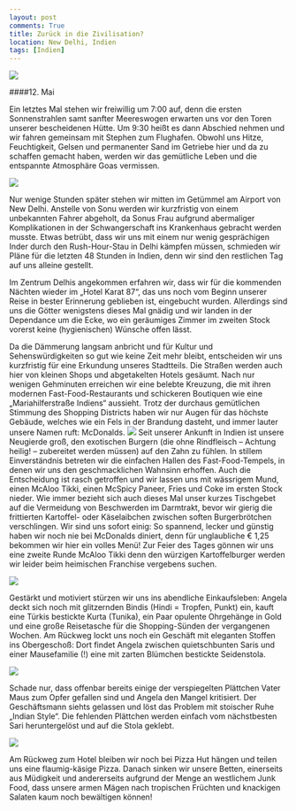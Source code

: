 ```yaml
---
layout: post
comments: True
title: Zurück in die Zivilisation?
location: New Delhi, Indien
tags: [Indien]
---
```

<p>
<a href='http://whataboutas.data.s3.amazonaws.com/images/2015-05-12-delhi1/DSC_5635.JPG' data-lightbox='Post' title='Sehnsucht nach der westlichen Welt...'><img class='img-wide' src='http://whataboutas.data.s3.amazonaws.com/images/2015-05-12-delhi1/DSC_5635.JPG' /></a>
</p>
####12. Mai
<p>
Ein letztes Mal stehen wir freiwillig um 7:00 auf, denn die ersten Sonnenstrahlen samt sanfter Meereswogen erwarten uns vor den Toren unserer bescheidenen Hütte. Um 9:30 heißt es dann Abschied nehmen und wir fahren gemeinsam mit Stephen zum Flughafen. Obwohl uns Hitze, Feuchtigkeit, Gelsen und permanenter Sand im Getriebe hier und da zu schaffen gemacht haben, werden wir das gemütliche Leben und die entspannte Atmosphäre Goas vermissen.
</p>
<!--more-->
<p>
<a href='http://whataboutas.data.s3.amazonaws.com/images/2015-05-12-delhi1/DSC_5625.JPG' data-lightbox='Post' title='Letztes Frühstück am Strand'><img class='img-wide' src='http://whataboutas.data.s3.amazonaws.com/images/2015-05-12-delhi1/DSC_5625.JPG' /></a>
</p>
<p>
Nur wenige Stunden später stehen wir mitten im Getümmel am Airport von New Delhi. Anstelle von Sonu werden wir kurzfristig von einem unbekannten Fahrer abgeholt, da Sonus Frau aufgrund abermaliger Komplikationen in der Schwangerschaft ins Krankenhaus gebracht werden musste.
Etwas betrübt, dass wir uns mit einem nur wenig gesprächigen Inder durch den Rush-Hour-Stau in Delhi kämpfen müssen, schmieden wir Pläne für die letzten 48 Stunden in Indien, denn wir sind den restlichen Tag auf uns alleine gestellt.
</p>
<p>
Im Zentrum Delhis angekommen erfahren wir, dass wir für die kommenden Nächten wieder im „Hotel Karat 87“, das uns noch vom Beginn unserer Reise in bester Erinnerung geblieben ist, eingebucht wurden. Allerdings sind uns die Götter wenigstens dieses Mal gnädig und wir landen in der Dependance um die Ecke, wo ein geräumiges Zimmer im zweiten Stock vorerst keine (hygienischen) Wünsche offen lässt. 
</p>
<p>
Da die Dämmerung langsam anbricht und für Kultur und Sehenswürdigkeiten so gut wie keine Zeit mehr bleibt, entscheiden wir uns kurzfristig für eine Erkundung unseres Stadtteils. Die Straßen werden auch hier von kleinen Shops und abgetakelten Hotels gesäumt. Nach nur wenigen Gehminuten erreichen wir eine belebte Kreuzung, die mit ihren modernen Fast-Food-Restaurants und schickeren Boutiquen wie eine „Mariahilferstraße Indiens“ aussieht. Trotz der durchaus gemütlichen Stimmung des Shopping Districts haben wir nur Augen für das höchste Gebäude, welches wie ein Fels in der Brandung dasteht, und immer lauter unsere Namen ruft: McDonalds.
<a href='http://whataboutas.data.s3.amazonaws.com/images/2015-05-12-delhi1/DSC_5629.JPG' class='imageslink' data-lightbox='Post' title='Heiß ersehnter Burger-Tempel'><img class='rechts' src='http://whataboutas.data.s3.amazonaws.com/images/2015-05-12-delhi1/thumbs/DSC_5629.jpg' /></a>
Seit unserer Ankunft in Indien ist unsere Neugierde groß, den exotischen Burgern (die ohne Rindfleisch – Achtung heilig! – zubereitet werden müssen) auf den Zahn zu fühlen. In stillem Einverständnis betreten wir die einfachen Hallen des Fast-Food-Tempels, in denen wir uns den geschmacklichen Wahnsinn erhoffen. Auch die Entscheidung ist rasch getroffen und wir lassen uns mit wässrigem Mund, einen McAloo Tikki, einen McSpicy Paneer, Fries und Coke im ersten Stock nieder. Wie immer bezieht sich auch dieses Mal unser kurzes Tischgebet auf die Vermeidung von Beschwerden im Darmtrakt, bevor wir gierig die frittierten Kartoffel- oder Käselaibchen zwischen soften Burgerbrötchen verschlingen. Wir sind uns sofort einig: So spannend, lecker und günstig haben wir noch nie bei McDonalds diniert, denn für unglaubliche € 1,25 bekommen wir hier ein volles Menü! Zur Feier des Tages gönnen wir uns eine zweite Runde McAloo Tikki denn den würzigen Kartoffelburger werden wir leider beim heimischen Franchise vergebens suchen.
</p>
<p>
<a href='http://whataboutas.data.s3.amazonaws.com/images/2015-05-12-delhi1/DSC_5634.JPG' data-lightbox='Post' title='Silvester fühlt die Paneer Passion'><img class='img-wide' src='http://whataboutas.data.s3.amazonaws.com/images/2015-05-12-delhi1/DSC_5634.JPG' /></a>
</p>
<p>
Gestärkt und motiviert stürzen wir uns ins abendliche Einkaufsleben: Angela deckt sich noch mit glitzernden Bindis (Hindi = Tropfen, Punkt) ein, kauft eine Türkis bestickte Kurta (Tunika), ein Paar opulente Ohrgehänge in Gold und eine große Reisetasche für die Shopping-Sünden der vergangenen Wochen. Am Rückweg lockt uns noch ein Geschäft mit eleganten Stoffen ins Obergeschoß: Dort findet Angela zwischen quietschbunten Saris und einer Mausefamilie (!) eine mit zarten Blümchen bestickte Seidenstola.
</p>
<p>
<a href='http://whataboutas.data.s3.amazonaws.com/images/2015-05-12-delhi1/DSC_5642.JPG' data-lightbox='Post' title='Stoffladen im Einkaufsbezirk'><img class='img-wide' src='http://whataboutas.data.s3.amazonaws.com/images/2015-05-12-delhi1/DSC_5642.JPG' /></a>
</p>
<p>
Schade nur, dass offenbar bereits einige der verspiegelten Plättchen Vater Maus zum Opfer gefallen sind und Angela den Mangel kritisiert. Der Geschäftsmann siehts gelassen und löst das Problem mit stoischer Ruhe „Indian Style“. Die fehlenden Plättchen werden einfach vom nächstbesten Sari heruntergelöst und auf die Stola geklebt.
</p>
<p>
<a href='http://whataboutas.data.s3.amazonaws.com/images/2015-05-12-delhi1/DSC_5641.JPG' data-lightbox='Post' title='"Reparatur" von Angelas Stola'><img class='img-wide' src='http://whataboutas.data.s3.amazonaws.com/images/2015-05-12-delhi1/DSC_5641.JPG' /></a>
</p>
<p>
Am Rückweg zum Hotel bleiben wir noch bei Pizza Hut hängen und teilen uns eine flaumig-käsige Pizza. 
Danach sinken wir unsere Betten, einerseits aus Müdigkeit und andererseits aufgrund der Menge an westlichem Junk Food, dass unsere armen Mägen nach tropischen Früchten und knackigen Salaten kaum noch bewältigen können!
</p>